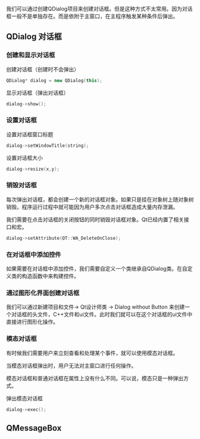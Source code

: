 我们可以通过创建QDialog项目来创建对话框。但是这种方式不太常用。因为对话框一般不是单独存在。而是依附于主窗口，在主程序触发某种条件后弹出。

## QDialog 对话框 
### 创建和显示对话框
创建对话框（创建时不会弹出）
```C++
QDialog* dialog = new QDialog(this);
```

显示对话框（弹出对话框）
```C++
dialog->show();
```

### 设置对话框
设置对话框窗口标题
```C++
dialog->setWindowTitle(string);
```

设置对话框大小
```C++
dialog->resize(x,y);
```
### 销毁对话框
每次弹出对话框，都会创建一个新的对话框对象。如果只是挂在对象树上随对象树销毁。程序运行过程中就可能因为用户多次点击对话框造成大量内存泄漏。

我们需要在点击对话框的关闭按钮的同时销毁对话框对象。Qt已经内置了相关接口和宏。

```C++
dialog->setAttribute(QT::WA_DeleteOnClose);
```

### 在对话框中添加控件

如果需要在对话框中添加控件，我们需要自定义一个类继承自QDialog类。在自定义类的构造函数中来构建控件。

### 通过图形化界面创建对话框

我们可以通过新建项目和文件-> Qt设计师类 -> Dialog without Button 来创建一个对话框的头文件，C++文件和ui文件。此时我们就可以在这个对话框的ui文件中直接进行图形化操作。

### 模态对话框
有时候我们需要用户来立刻查看和处理某个事件，就可以使用模态对话框。

当模态对话框弹出时，用户无法对主窗口进行任何操作。

模态对话框和普通对话框在属性上没有什么不同。可以说，模态只是一种弹出方式。

弹出模态对话框
```C++
dialog->exec(); 
```

## QMessageBox


```C++

```